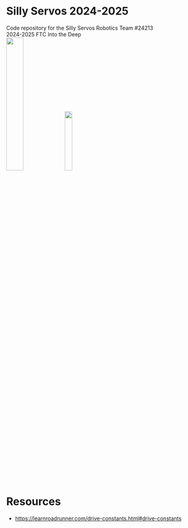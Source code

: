 # Silly Servos 2024-2025
Code repository for the Silly Servos Robotics Team #24213
<br>
2024-2025 FTC Into the Deep
<br>
<img src="https://jacobkaiserman.com/sillyServos-2023-2024/images/hpRobotics.png" width="30%" style="display:inline;">
<img src="https://jacobkaiserman.com/sillyServos-2024-2025/images/ftcDeepLogo.png" width="20%" style="display:inline;">
<br>
<h1>Resources</h1>
<ul>
  <li><a href="https://learnroadrunner.com/drive-constants.html#drive-constants" target="_blank">https://learnroadrunner.com/drive-constants.html#drive-constants</a></li>
</ul>
